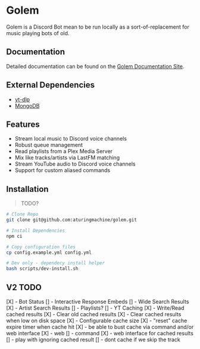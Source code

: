 # Golem

Golem is a Discord Bot mean to be run locally as a sort-of-replacement for music playing bots of old.

## Documentation

Detailed documentation can be found on the [Golem Documentation Site](https://aturingmachine.github.io/golem/).

## External Dependencies

- [yt-dlp](https://github.com/yt-dlp/yt-dlp)
- [MongoDB](https://docs.mongodb.com/manual/installation/)

## Features

- Stream local music to Discord voice channels
- Robust queue management
- Read playlists from a Plex Media Server
- Mix like tracks/artists via LastFM matching
- Stream YouTube audio to Discord voice channels
- Support for custom aliased commands

## Installation
> TODO?
```sh
# Clone Repo
git clone git@github.com:aturingmachine/golem.git

# Install Dependencies
npm ci

# Copy configuration files
cp config.example.yml config.yml

# Dev only - dependecy install helper
bash scripts/dev-install.sh
```


## V2 TODO
[X] - Bot Status
[] - Interactive Response Embeds
  [] - Wide Search Results
  [X] - Artist Search Results
  [] - Playlists?
[] - YT Caching
  [X] - Write/Read cached results
  [X] - Clear old cached results
  [X] - Clear cached results when low on disk space
  [X] - Configurable cache size
  [X] - "reset" cache expire timer when cache hit
  [X] - be able to bust cache via command and/or web interface
    [X] - web
    [] - command
  [X] - web interface for cached results
  [] - play with ignoring cached result
  [] - dont cache if we skip the track
